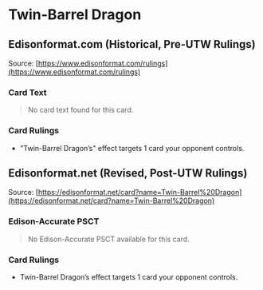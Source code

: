 # Twin-Barrel Dragon

## Edisonformat.com (Historical, Pre-UTW Rulings)

Source: [https://www.edisonformat.com/rulings](https://www.edisonformat.com/rulings)

### Card Text

> No card text found for this card.

### Card Rulings

*   "Twin-Barrel Dragon’s" effect targets 1 card your opponent controls.

## Edisonformat.net (Revised, Post-UTW Rulings)

Source: [https://edisonformat.net/card?name=Twin-Barrel%20Dragon](https://edisonformat.net/card?name=Twin-Barrel%20Dragon)

### Edison-Accurate PSCT

> No Edison-Accurate PSCT available for this card.

### Card Rulings

*   Twin-Barrel Dragon’s effect targets 1 card your opponent controls.
            